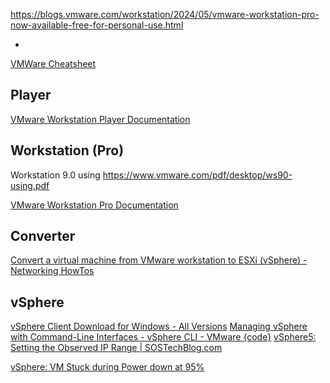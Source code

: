 https://blogs.vmware.com/workstation/2024/05/vmware-workstation-pro-now-available-free-for-personal-use.html

- 


[VMWare Cheatsheet](http://jungar.net/vmwarecheatsheet.html)

## Player

[VMware Workstation Player Documentation](https://docs.vmware.com/en/VMware-Workstation-Player/index.html)

## Workstation (Pro)

Workstation 9.0 using  https://www.vmware.com/pdf/desktop/ws90-using.pdf

[VMware Workstation Pro Documentation](https://docs.vmware.com/en/VMware-Workstation-Pro/index.html)


## Converter

[Convert a virtual machine from VMware workstation to ESXi (vSphere) - Networking HowTos](https://www.networkinghowtos.com/howto/convert-virtual-machine-vmware-workstation-esxi-vsphere/)

## vSphere

[vSphere Client Download for Windows - All Versions](https://www.ryadel.com/en/vsphere-client-download-for-windows-all-versions-and-releases/)
[Managing vSphere with Command-Line Interfaces - vSphere CLI - VMware {code}](https://developer.vmware.com/doc/preview?id=151)
[vSphere5: Setting the Observed IP Range | SOSTechBlog.com](http://sostechblog.com/2012/08/13/vsphere5-setting-the-observed-ip-range/)

[vSphere: VM Stuck during Power down at 95%](http://www.stackaccel.com/vsphere-vm-stuck-during-power-down-at-95/)

